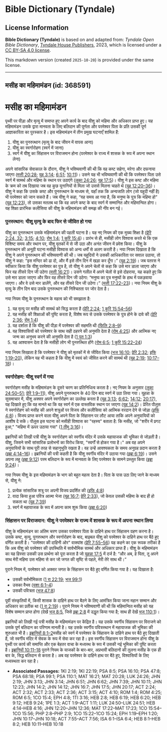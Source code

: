 # Bible Dictionary (Tyndale)

## License Information

**Bible Dictionary (Tyndale)** is based on and adapted from: _Tyndale Open Bible Dictionary_, [Tyndale House Publishers](https://tyndaleopenresources.com/), 2023, which is licensed under a [CC BY-SA 4.0 license](https://creativecommons.org/licenses/by-sa/4.0/legalcode.en).

This markdown version (created `2025-10-20`) is provided under the same license.



--------------------------------

## मसीह का महिमामंडन (id: 368591)

मसीह का महिमामंडन
=================

पृथ्वी पर पीड़ा और मृत्यु में समाप्त हुए अपने कार्य के बाद यीशु को महिमा और अधिकार प्राप्त हुए। यह महिमामंडन उसके द्वारा मानवता के लिए बलिदान की पूर्णता और परमेश्वर पिता के प्रति उसकी पूर्ण आज्ञाकारिता का पुरस्कार है। इस महिमामंडन में तीन प्रमुख घटनाएँ शामिल हैं:

1. यीशु का पुनरुत्थान (मृत्यु के बाद जीवन में वापस आना)
2. यीशु का स्वर्गारोहण (स्वर्ग में जाना)
3. स्वर्ग में यीशु का सिंहासन पर विराजमान होना (परमेश्वर के राज्य में शासक के रूप में अपना स्थान लेना)

अपने सांसारिक सेवाकाल के दौरान, यीशु ने भविष्यवाणी की थी कि वह कष्ट सहेगा, मरेगा और दफनाया जाएगा ([मत्ती 20:28](https://ref.ly/Matt20:28); [यूह 3:14](https://ref.ly/John3:14); [6:51](https://ref.ly/John6:51); [10:11](https://ref.ly/John10:11))। उसने यह भी भविष्यवाणी की थी कि परमेश्वर पिता उसे स्वर्ग में सामर्थ और महिमा के स्थान पर उठाएंगे ([लूका 24:26](https://ref.ly/Luke24:26); [यूह 17:5](https://ref.ly/John17:5))। यीशु ने इस कष्ट और महिमा के क्रम को तब दिखाया जब वह कुछ यूनानियों से मिला जो उससे मिलना चाहते थे ([यूह 12:20–36](https://ref.ly/John12:20-John12:36))। यीशु ने कहा कि उसके कष्ट और पुनरुत्थान के माध्यम से, यहाँ तक कि अन्यजाति लोग (जो यहूदी नहीं है) भी परमेश्वर को जान सकते हैं। जब यीशु ने कहा, “वह समय आ गया है, कि मनुष्य के पुत्र कि महिमा हो” ([यूह 12:23](https://ref.ly/John12:23)), तो उसका मतलब था कि वह अपने कष्ट के बाद स्वर्ग में सम्मानित और महिमान्वित होगा। यह शिक्षा प्रारंभिक कलीसिया की यीशु के महिमामंडन की समझ की नींव बन गई।

### पुनरुत्थान: यीशु मृत्यु के बाद फिर से जीवित हो गया

यीशु का पुनरुत्थान उसके महिमामंडन की पहली घटना है। यह नए नियम की एक मुख्य शिक्षा है ([प्रेरि 2:24, 32](https://ref.ly/Acts2:24,Acts2:32); [3:15](https://ref.ly/Acts3:15); [4:10](https://ref.ly/Acts4:10); [रोम 1:4](https://ref.ly/Rom1:4); [1 कुरि 15:4](https://ref.ly/1Cor15:4))। प्रारंभ से ही, मसीही लोग विश्वास करते थे कि एक विशिष्ट समय और स्थान पर, यीशु मृतकों में से जी उठा और अनंत जीवन में प्रवेश किया। यीशु के पुनरुत्थान की अनूठी घटना मसीही विश्वास को अन्य धर्मों से अलग करती है। नया नियम दिखाता है कि यीशु ने अपने पुनरुत्थान की भविष्यवाणी की थी। जब यहूदियों ने उसकी आधिकारिता पर सवाल उठाया, तो यीशु ने कहा: “इस मन्दिर को ढा दो, और मैं इसे तीन दिन में खड़ा कर दूँगा।” ([यूह 2:19](https://ref.ly/John2:19))। जब पतरस ने स्वीकार किया कि यीशु परमेश्वर का पुत्र है, तो यीशु ने अपने चेलों से कहा कि उसे मार डाला जाएगा और फिर वह तीसरे दिन जी उठेगा ([मत्ती 16:21](https://ref.ly/Matt16:21))। उसने गलील में अपने चेलों से इसे दोहराया, यह कहते हुए कि उसे मार डाला जाएगा और फिर वह तीसरे दिन जी उठेगा: “मनुष्य का पुत्र मनुष्यों के हाथ में पकड़वाया जाएगा। और वे उसे मार डालेंगे, और वह तीसरे दिन जी उठेगा।” ([मत्ती 17:22–23](https://ref.ly/Matt17:22-Matt17:23))। नया नियम यीशु के मृत्यु के तीन दिन बाद उसके पुनरुत्थान की निश्चितता पर जोर देता है।

नया नियम यीशु के पुनरुत्थान के महत्व को भी समझाता है:

1. यह मृत्यु पर मसीह की सामर्थ को सिद्ध करता है ([प्रेरि 2:24](https://ref.ly/Acts2:24); [1 कुरि 15:54–56](https://ref.ly/1Cor15:54-1Cor15:56))
2. यह मसीह की शिक्षाओं की पुष्टि करता है, विशेष रूप से उसके परमेश्वर के पुत्र होने के दावे की ([प्रेरि 2:36](https://ref.ly/Acts2:36); [रोम 1:4](https://ref.ly/Rom1:4))
3. यह दर्शाता है कि यीशु की पीड़ा में परमेश्वर की सहमति थी ([फिलि 2:8–9](https://ref.ly/Phil2:8-Phil2:9))
4. यह विश्वासियों को परमेश्वर के साथ सही ठहरने की अनुमति देता है ([रोम 4:25](https://ref.ly/Rom4:25)) और आत्मिक नए जन्म का अनुभव करने की अनुमति देता है ([1 पत 1:3](https://ref.ly/1Pet1:3))
5. यह आश्वासन देता है कि मसीही लोग भी पुनरुत्थित होंगे ([रोम 6:5](https://ref.ly/Rom6:5); [1 कुरि 15:22–24](https://ref.ly/1Cor15:22-1Cor15:24))

नया नियम सिखाता है कि परमेश्वर ने यीशु को मृतकों में से जीवित किया ([भज 16:10](https://ref.ly/Ps16:10); [प्रेरि 2:32](https://ref.ly/Acts2:32); [इफि 1:19–20](https://ref.ly/Eph1:19-Eph1:20)), लेकिन यह भी कहता है कि यीशु में स्वयं को जीवित करने की सामर्थ थी ([यूह 2:19](https://ref.ly/John2:19); [10:17–18](https://ref.ly/John10:17-John10:18))।

### स्वर्गारोहण: यीशु स्वर्ग में गया

स्वर्गारोहण मसीह के महिमामंडन के दूसरे चरण का प्रतिनिधित्व करता है। नए नियम के अनुसार ([लूका 24:50–51](https://ref.ly/Luke24:50-Luke24:51); [प्रेरि 1:9–11](https://ref.ly/Acts1:9-Acts1:11)), यीशु अपने पुनरुत्थान के 40 दिन बाद स्वर्ग में उठा लिया गया। यूहन्ना के सुसमाचार में, यीशु अक्सर अपने स्वर्गारोहण का उल्लेख करता है ([यूह 3:13](https://ref.ly/John3:13); [6:62](https://ref.ly/John6:62); [14:12](https://ref.ly/John14:12); [20:17](https://ref.ly/John20:17)), यह दिखाते हुए कि वह मानते था कि वह स्वर्ग में एक वास्तविक स्थान पर जाएगा ([यूह 14:2](https://ref.ly/John14:2))। प्रेरित पौलुस ने स्वर्गारोहण को मसीह की अपने शत्रुओं पर विजय और कलीसिया को आत्मिक वरदान देने से जोड़ा ([इफि 4:8](https://ref.ly/Eph4:8))। विजय प्राप्त करने वाला यीशु अपने पिता के सिंहासन पर लौट आया ताकि अपने अनुयायियों को आशीष दे सकें। पौलुस इस घटना को मसीही विश्वास का "रहस्य" बताता है: कि मसीह, जो "शरीर में प्रगट हुआ," "महिमा में ऊपर उठाया गया" ([1 तीमु 3:16](https://ref.ly/1Tim3:16))।

इब्रानियों को लिखी पत्री यीशु के स्वर्गारोहण को स्वर्गीय मंदिर में उसके महायाजक की भूमिका से जोड़ती है। यीशु, जिसने सभी सांसारिक प्रलोभनों का विरोध किया, "स्वर्गों से होकर गया है।" अब वह अपने अनुयायियों के साथ पूरी तरह से सहानुभूति रखता है। वह उन्हें आवश्यकता के समय अनुग्रह प्रदान करता है ([इब्रा 4:14–16](https://ref.ly/Heb4:14-Heb4:16))। इब्रानियों की पत्री कहती है कि यीशु स्वर्गीय मंदिर में उठाया गया ([इब्रा 6:19](https://ref.ly/Heb6:19))। उसने अपना लहू ([इब्रा 9:12](https://ref.ly/Heb9:12)) परम बलिदान के रूप में मानवता के लिए परमेश्वर के सामने प्रस्तुत किया ([इब्रा 9:24](https://ref.ly/Heb9:24))।

नया नियम यीशु के इस महिमामंडन के भाग को बहुत महत्व देता है। पिता के पास उठा लिए जाने के माध्यम से, यीशु ने:

1. प्रत्येक सांसारिक शत्रु पर अपनी विजय प्रदर्शित की ([इफि 4:8](https://ref.ly/Eph4:8))
2. वादा किया हुआ पवित्र आत्मा भेजा ([यूह 16:7](https://ref.ly/John16:7); [प्रेरि 2:33](https://ref.ly/Acts2:33)), जो केवल उसकी महिमा के बाद ही हो सकता था ([यूह 7:39](https://ref.ly/John7:39))
3. स्वर्ग में महायाजक के रूप में अपना काम शुरू किया ([इब्रा 6:20](https://ref.ly/Heb6:20))

### सिंहासन पर विराजमान: यीशु ने परमेश्वर के राज्य में शासक के रूप में अपना स्थान लिया

यीशु के महिमामंडन का अंतिम चरण उसका परमेश्वर पिता के दाहिने हाथ पर सिंहासन ग्रहण करना है। उसके कष्ट, मृत्यु, पुनरुत्थान और स्वर्गारोहण के बाद, बाइबल यीशु को परमेश्वर के दाहिने हाथ पर बैठे हुए वर्णित करती है। "परमेश्वर की दाहिनी ओर" वाक्यांश ([प्रेरि 7:55–56](https://ref.ly/Acts7:55-Acts7:56)) यह कहने का एक रूपक तरीका है कि अब यीशु को परमेश्वर की उपस्थिति में सार्वभौमिक सामर्थ और अधिकार प्राप्त हैं। यीशु के महिमामंडन का यह हिस्सा उसकी उस प्रार्थना को पूरा करता है जो [यूहन्ना 17:5](https://ref.ly/John17:5) में दर्ज है: “और अब, हे पिता, तू अपने साथ मेरी महिमा उस महिमा से कर जो जगत की सृष्टि से पहले, मेरी तेरे साथ थी।”

पुराने नियम में, परमेश्वर को अक्सर जगत के सिंहासन पर बैठे हुए वर्णित किया गया है। यह दिखाता है:

* उसकी सर्वभौमिकता ([1 रा 22:19](https://ref.ly/1Kgs22:19); [भज 99:1](https://ref.ly/Ps99:1))
* उसका वैभव ([यशा 6:1–4](https://ref.ly/Isa6:1-Isa6:4))
* उसकी पवित्रता ([भज 47:8](https://ref.ly/Ps47:8))

पूर्वी संस्कृतियों में, किसी शासक के दाहिने हाथ पर बैठने के लिए आमंत्रित किया जाना महान सम्मान और अधिकार का प्रतीक था ([1 रा 2:19](https://ref.ly/1Kgs2:19))। पुराने नियम ने भविष्यवाणी की थी कि महिमान्वित मसीह को यह विशेष सम्मान प्राप्त होगा (देखें [भज 8:5](https://ref.ly/Ps8:5), जिसे [इब्रा 2:8](https://ref.ly/Heb2:8) में उद्धृत किया गया है; साथ ही देखें [भज 110:1](https://ref.ly/Ps110:1))।

इब्रानियों को लिखी गई पत्री मसीह के महिमामंडन पर केंद्रित है। यह उसके स्वर्गीय सिंहासन पर विराजने को उसके पूर्ण बलिदान का परिणाम मानती है। यह उसके स्वर्गीय पवित्रस्थान में महायाजक की भूमिका की शुरुआत भी है। [इब्रानियों 8:1–2](https://ref.ly/Heb8:1-Heb8:2)मसीह को स्वर्ग में परमेश्वर के सिंहासन के दाहिने हाथ पर बैठे हुए दिखाती है, जो स्वर्गीय मंदिर में सेवक के रूप में सेवा कर रहा है। इस स्वर्गीय सिंहासन पर विराजमान होना यीशु के पृथ्वी पर कार्य की समाप्ति और एक बेहतर वाचा के मध्यस्थ के रूप में उसकी नई भूमिका की पुष्टि करता है। [इब्रानियों 10:11–18](https://ref.ly/Heb10:11-Heb10:18) पुराने नियम के याजकों के बार\-बार, अप्रभावी बलिदानों की तुलना मसीह के एक ही बार के, सिद्ध बलिदान से करता है। अब वह परमेश्वर के दाहिने हाथ पर बैठे हुए, विश्वासियों के लिए मध्यस्थता कर रहा है।

* **Associated Passages:** 1KI 2:19; 1KI 22:19; PSA 8:5; PSA 16:10; PSA 47:8; PSA 68:18; PSA 99:1; PSA 110:1; MAT 16:21; MAT 20:28; LUK 24:26; JHN 2:19; JHN 3:13; JHN 3:14; JHN 6:51; JHN 6:62; JHN 7:39; JHN 10:11; JHN 12:23; JHN 14:2; JHN 14:12; JHN 16:7; JHN 17:5; JHN 20:17; ACT 2:24; ACT 2:32; ACT 2:33; ACT 2:36; ACT 3:15; ACT 4:10; ROM 1:4; ROM 4:25; ROM 6:5; 1CO 15:4; EPH 4:8; 1TI 3:16; HEB 2:8; HEB 6:19; HEB 6:20; HEB 9:12; HEB 9:24; 1PE 1:3; ACT 1:9–ACT 1:11; LUK 24:50–LUK 24:51; HEB 4:14–HEB 4:16; JHN 12:20–JHN 12:36; MAT 17:22–MAT 17:23; 1CO 15:54–1CO 15:56; PHP 2:8–PHP 2:9; 1CO 15:22–1CO 15:24; EPH 1:19–EPH 1:20; JHN 10:17–JHN 10:18; ACT 7:55–ACT 7:56; ISA 6:1–ISA 6:4; HEB 8:1–HEB 8:2; HEB 10:11–HEB 10:18

